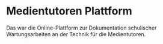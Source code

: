 # Medientutoren Plattform
Das war die Online-Plattform zur Dokumentation schulischer Wartungsarbeiten an der Technik für die Medientutoren.
